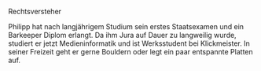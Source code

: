 Rechtsversteher

Philipp hat nach langjährigem Studium sein erstes Staatsexamen und ein Barkeeper Diplom erlangt. Da ihm Jura auf Dauer zu langweilig wurde, studiert er jetzt Medieninformatik und ist Werksstudent bei Klickmeister. In seiner Freizeit geht er gerne Bouldern oder legt ein paar entspannte Platten auf.

